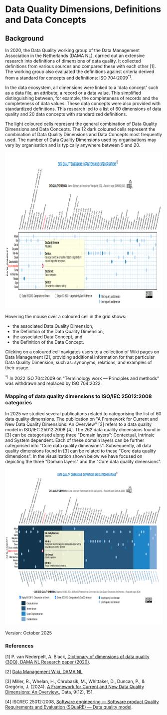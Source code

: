 # Data Quality Dimensions, Definitions and Data Concepts

## Background

In 2020, the Data Quality working group of the Data Management Association in the Netherlands (DAMA NL), carried out an extensive research into definitions of dimensions of data quality. It collected definitions from various sources and compared these with each other [1]. The working group also evaluated the definitions against criteria derived from a standard for concepts and definitions: ISO 704:2009<sup>*)</sup>.

In the data ecosystem, all dimensions were linked to a 'data concept' such as a data file, an attribute, a record or a data value. This simplified distinguishing between, for example, the completeness of records and the completeness of data values. These data concepts were also provided with standardized definitions. This research led to a list of 60 dimensions of data quality and 20 data concepts with standardized definitions.

The light coloured cells represent the general combination of Data Quality Dimensions and Data Concepts. The 12 dark coloured cells represent the combination of Data Quality Dimensions and Data Concepts most frequently used. The number of Data Quality Dimensions used by organisations may vary by organisation and is typically anywhere between 5 and 20.

<p align="center">
  <img src="DAMA_NL_Interactive_Viz_26102025_001.png" width="1400" height="500">  
</p>

Hovering the mouse over a coloured cell in the grid shows:
- the associated Data Quality Dimension,
- the Definition of the Data Quality Dimension,
- the associated Data Concept, and
- the Definition of the Data Concept.

Clicking on a coloured cell navigates users to a collection of Wiki pages on Data Management [2], providing additional information for that particular Data Quality Dimension, such as: synonyms, relations, and examples of their usage.

<sup>*)</sup> In 2022 ISO 704:2009 on "Terminology work — Principles and methods" was withdrawn and replaced by ISO 704:2022.

### Mapping of data quality dimensions to ISO/IEC 25012:2008 categories

In 2025 we studied several publications related to categorising the list of 60 data quality dimensions. The publication on "A Framework for Current and New Data Quality Dimensions: An Overview" [3] refers to a data quality model in ISO/IEC 25012:2008 [4]. The 262 data quality dimensions found in [3] can be categorised along three "Domain layers": Contextual, Intrinsic and System dependent. Each of these domain layers can be further categorised into "Core data quality dimensions". Subsequently, all data quality dimensions found in [3] can be related to these "Core data quality dimensions". In the visualization shown below we have focused on depicting the three "Domain layers" and the "Core data quality dimensions". 

<p align="center">
  <img src="DAMA_NL_Interactive_Viz_26102025_002.png" width="1400" height="500">
</p>

Version: October 2025

### References

[1] P. van Nederpelt, A. Black, [Dictionary of dimensions of data quality (3DQ), DAMA NL Research paper (2020)](https://www.dama-nl.org/wp-content/uploads/2020/11/3DQ-Dictionary-of-Dimensions-of-Data-Quality-version-1.2-d.d.-14-Nov-2020.pdf).

[2] [Data Management Wiki, DAMA NL](https://datamanagement.wiki/start)

[3] Miller, R., Whelan, H., Chrubasik, M., Whittaker, D., Duncan, P., & Gregório, J. (2024). [A Framework for Current and New Data Quality Dimensions: An Overview.](https://doi.org/10.3390/data9120151), Data, 9(12), 151.

[4] ISO/IEC 25012:2008, [Software engineering — Software product Quality Requirements and Evaluation (SQuaRE) — Data quality model](https://www.iso.org/standard/35736.html).
